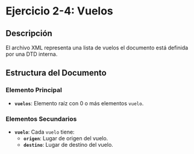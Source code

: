 # Ejercicio 2-4: Vuelos

## Descripción
El archivo XML representa una lista de vuelos el documento está definida por una DTD interna.

## Estructura del Documento
### Elemento Principal
- **`vuelos`**: Elemento raíz con 0 o más elementos `vuelo`.

### Elementos Secundarios
- **`vuelo`**: Cada `vuelo` tiene:
  - **`origen`**: Lugar de origen del vuelo.
  - **`destino`**: Lugar de destino del vuelo.